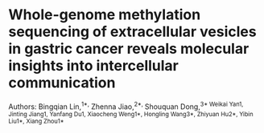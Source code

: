 # Whole-genome methylation sequencing of extracellular vesicles in gastric cancer reveals molecular insights into intercellular communication



Authors: Bingqian Lin,<sup>1*,</sup> Zhenna Jiao,<sup>2*, </sup> Shouquan Dong,<sup>3* Weikai Yan1, Jinting Jiang1, Yanfang Du1, Xiaocheng Weng1*, Hongling Wang3*, Zhiyuan Hu2*, Yibin Liu1*, Xiang Zhou1*

